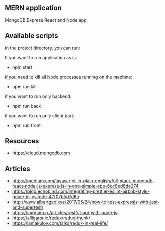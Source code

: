 ## MERN application 

MongoDB Express React and Node app

## Available scripts

In the project directory, you can run:

If you want to run application as is:

- npm start

if you need to kill all Node processes running on the machine:

- npm run kill

if you want to run only backend:

- npm run back

if you want to run only client part:

- npm run front

## Resources

- https://cloud.mongodb.com

## Articles

- https://medium.com/javascript-in-plain-english/full-stack-mongodb-react-node-js-express-js-in-one-simple-app-6cc8ed6de274
- https://blog.echobind.com/integrating-prettier-eslint-airbnb-style-guide-in-vscode-47f07b5d7d6a
- http://www.albertgao.xyz/2017/05/24/how-to-test-expressjs-with-jest-and-supertest/
- https://imprium.ru/articles/restful-api-with-node-js
- https://alligator.io/redux/redux-thunk/
- https://iamakulov.com/talks/redux-in-real-life/
